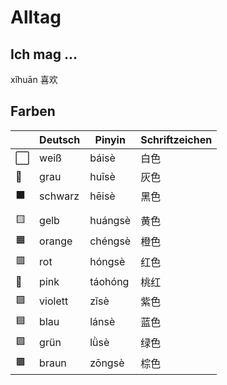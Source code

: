 # Alltag

## Ich mag ...
xǐhuān 喜欢

## Farben

|     | Deutsch | Pinyin  | Schriftzeichen |
| --- | ------- | ------- | -------------- |
| ⬜   | weiß    | báisè   | 白色           |
| 🐀   | grau    | huīsè   | 灰色           |
| ⬛   | schwarz | hēisè   | 黑色           |
|     |         |         |                |
| 🟨   | gelb    | huángsè | 黄色           |
| 🟧   | orange  | chéngsè | 橙色           |
| 🟥   | rot     | hóngsè  | 红色           |
| 🌸   | pink    | táohóng | 桃红           |
| 🟪   | violett | zǐsè    | 紫色           |
| 🟦   | blau    | lánsè   | 蓝色           |
| 🟩   | grün    | lǜsè    | 绿色           |
| 🟫   | braun   | zōngsè  | 棕色           |
